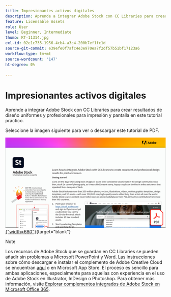 ```yaml
---
title: Impresionantes activos digitales
description: Aprende a integrar Adobe Stock con CC Libraries para crear resultados de diseño uniformes y profesionales para impresión y pantalla en este tutorial práctico
feature: Licensable Assets
role: User
level: Beginner, Intermediate
thumb: KT-11314.jpg
exl-id: 02e1c735-1956-4cb4-a3c4-200b7ef1fc1d
source-git-commit: e39efe0f7afc4e3e970ea7f2df57b51bf17123a6
workflow-type: tm+mt
source-wordcount: '147'
ht-degree: 0%

---
```


# Impresionantes activos digitales

Aprende a integrar Adobe Stock con CC Libraries para crear resultados de diseño uniformes y profesionales para impresión y pantalla en este tutorial práctico.

Seleccione la imagen siguiente para ver o descargar este tutorial de PDF.

[![Imagen de la primera página del tutorial](assets/Stunningdigitalassets.png){&quot;width=680&quot;}](assets/Stunning-Digital-Assets.pdf){target="blank"}

>[!NOTE]
>
>Los recursos de Adobe Stock que se guardan en CC Libraries se pueden añadir sin problemas a Microsoft PowerPoint y Word. Las instrucciones sobre cómo descargar e instalar el complemento de Adobe Creative Cloud se encuentran [aquí](https://helpx.adobe.com/creative-cloud/help/libraries-addin-microsoft-office.html) o en Microsoft App Store. El proceso es sencillo para ambas aplicaciones, especialmente para aquellas con experiencia en el uso de Adobe Stock en Illustrator, InDesign o Photoshop. Para obtener más información, visite [Explorar complementos integrados de Adobe Stock en Microsoft Office 365](https://helpx.adobe.com/stock/help/microsoft-office-plug-ins.html).
